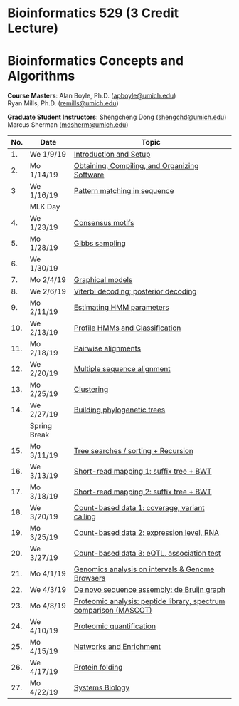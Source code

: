 # Bioinformatics 529 (3 Credit Lecture)
# Bioinformatics Concepts and Algorithms

**Course Masters**:  	Alan Boyle, Ph.D. (apboyle@umich.edu)  
                      Ryan Mills, Ph.D. (remills@umich.edu)

**Graduate Student Instructors**: 	Shengcheng Dong (shengchd@umich.edu)
                                    Marcus Sherman (mdsherm@umich.edu)

| No. | Date         | Topic	                                                               | 
|-----|--------------|-----------------------------------------------------------------------|
|1.   |We 1/9/19     | [Introduction and Setup](classes/class1.md)                           |
|2.   |Mo 1/14/19    | [Obtaining, Compiling, and Organizing Software](classes/class2.md)	   |
|3    |We 1/16/19	   | [Pattern matching in sequence](classes/class_3/class3.ipynb)          |
|     |MLK Day       | 		                                                                   |
|4.   |We 1/23/19	   | [Consensus motifs](classes/class_4/class4.ipynb)		               |
|5.   |Mo 1/28/19	   | [Gibbs sampling](classes/class_5/class5.ipynb)	                       |
|6.   |We 1/30/19	   |                       |
|7.   |Mo 2/4/19	   | [Graphical models](classes/class_6/class6.ipynb)                      |
|8.   |We 2/6/19	   | [Viterbi decoding; posterior decoding](classes/class22.md)            |
|9.   |Mo 2/11/19	   | [Estimating HMM parameters](classes/class23.md)	                   |
|10.  |We 2/13/19	   | [Profile HMMs and Classification](classes/class24.md)                 |
|11.  |Mo 2/18/19	   | [Pairwise alignments](classes/class6.md)                              |
|12.  |We 2/20/19	   | [Multiple sequence alignment](classes/class8.md)                      |
|13.  |Mo 2/25/19	   | [Clustering](classes/class20.md)	                                   |
|14.  |We 2/27/19	   | [Building phylogenetic trees](classes/class11.md)		               |
|     |Spring Break  | 		                                                                   |
|15.  |Mo 3/11/19	   | [Tree searches / sorting + Recursion](classes/class10.md)	           |
|16.  |We 3/13/19	   | [Short-read mapping 1: suffix tree + BWT](classes/class13.md)|
|17.  |Mo 3/18/19	   | [Short-read mapping 2: suffix tree + BWT](classes/class10.md)              |
|18.  |We 3/20/19	   | [Count-based data 1: coverage, variant calling](classes/class14.md)        |
|19.  |Mo 3/25/19	   | [Count-based data 2: expression level, RNA](classes/class14.md)   |
|20.  |We 3/27/19	   | [Count-based data 3: eQTL, association test](classes/class14.md)      |   
|21.  |Mo 4/1/19	   | [Genomics analysis on intervals & Genome Browsers](classes/class16.md)	   |
|22.  |We 4/3/19	   | [De novo sequence assembly: de Bruijn graph](classes/class26.md)                  |
|23.  |Mo 4/8/19	   | [Proteomic analysis: peptide library, spectrum comparison (MASCOT)](classes/class18.md)|
|24.  |We 4/10/19	   | [Proteomic quantification](classes/class17.md)                        |
|25.  |Mo 4/15/19	   | [Networks and Enrichment](classes/class19.md)                         |
|26.  |We 4/17/19	   | [Protein folding](classes/class27.md)                                 |
|27.  |Mo 4/22/19	   | [Systems Biology](classes/class17.md)		                           |
